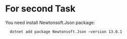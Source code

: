 # For second Task
You need install Newtonsoft.Json package:
```
  dotnet add package Newtonsoft.Json —version 13.0.1
```
